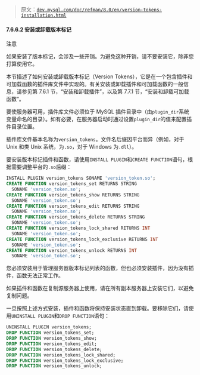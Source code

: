 > 原文：[`dev.mysql.com/doc/refman/8.0/en/version-tokens-installation.html`](https://dev.mysql.com/doc/refman/8.0/en/version-tokens-installation.html)

#### 7.6.6.2 安装或卸载版本标记

注意

如果安装了版本标记，会涉及一些开销。为避免这种开销，请不要安装它，除非您打算使用它。

本节描述了如何安装或卸载版本标记（Version Tokens），它是在一个包含插件和可加载函数的插件库文件中实现的。有关安装或卸载插件和可加载函数的一般信息，请参见第 7.6.1 节，“安装和卸载插件”，以及第 7.7.1 节，“安装和卸载可加载函数”。

要使服务器可用，插件库文件必须位于 MySQL 插件目录中（由`plugin_dir`系统变量命名的目录）。如有必要，在服务器启动时通过设置`plugin_dir`的值来配置插件目录位置。

插件库文件基本名称为`version_tokens`。文件名后缀因平台而异（例如，对于 Unix 和类 Unix 系统，为`.so`，对于 Windows 为`.dll`）。

要安装版本标记插件和函数，请使用`INSTALL PLUGIN`和`CREATE FUNCTION`语句，根据需要调整平台的`.so`后缀：

```sql
INSTALL PLUGIN version_tokens SONAME 'version_token.so';
CREATE FUNCTION version_tokens_set RETURNS STRING
  SONAME 'version_token.so';
CREATE FUNCTION version_tokens_show RETURNS STRING
  SONAME 'version_token.so';
CREATE FUNCTION version_tokens_edit RETURNS STRING
  SONAME 'version_token.so';
CREATE FUNCTION version_tokens_delete RETURNS STRING
  SONAME 'version_token.so';
CREATE FUNCTION version_tokens_lock_shared RETURNS INT
  SONAME 'version_token.so';
CREATE FUNCTION version_tokens_lock_exclusive RETURNS INT
  SONAME 'version_token.so';
CREATE FUNCTION version_tokens_unlock RETURNS INT
  SONAME 'version_token.so';
```

您必须安装用于管理服务器版本标记列表的函数，但也必须安装插件，因为没有插件，函数无法正常工作。

如果插件和函数在复制源服务器上使用，请在所有副本服务器上安装它们，以避免复制问题。

一旦按照上述方式安装，插件和函数将保持安装状态直到卸载。要移除它们，请使用`UNINSTALL PLUGIN`和`DROP FUNCTION`语句：

```sql
UNINSTALL PLUGIN version_tokens;
DROP FUNCTION version_tokens_set;
DROP FUNCTION version_tokens_show;
DROP FUNCTION version_tokens_edit;
DROP FUNCTION version_tokens_delete;
DROP FUNCTION version_tokens_lock_shared;
DROP FUNCTION version_tokens_lock_exclusive;
DROP FUNCTION version_tokens_unlock;
```
